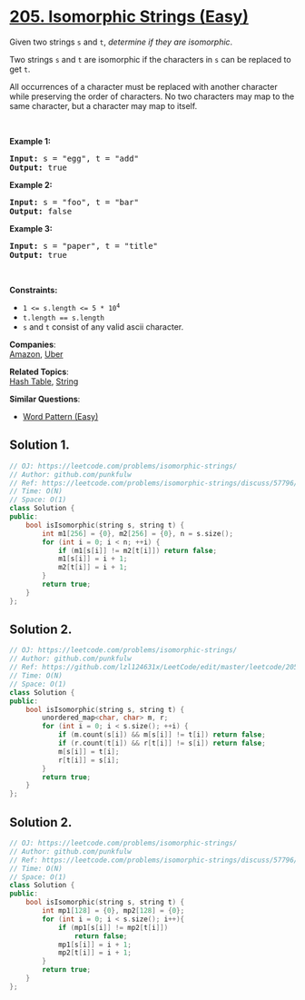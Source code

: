 # [205. Isomorphic Strings (Easy)](https://leetcode.com/problems/isomorphic-strings/)

<p>Given two strings <code>s</code> and <code>t</code>, <em>determine if they are isomorphic</em>.</p>

<p>Two strings <code>s</code> and <code>t</code> are isomorphic if the characters in <code>s</code> can be replaced to get <code>t</code>.</p>

<p>All occurrences of a character must be replaced with another character while preserving the order of characters. No two characters may map to the same character, but a character may map to itself.</p>

<p>&nbsp;</p>
<p><strong>Example 1:</strong></p>
<pre><strong>Input:</strong> s = "egg", t = "add"
<strong>Output:</strong> true
</pre><p><strong>Example 2:</strong></p>
<pre><strong>Input:</strong> s = "foo", t = "bar"
<strong>Output:</strong> false
</pre><p><strong>Example 3:</strong></p>
<pre><strong>Input:</strong> s = "paper", t = "title"
<strong>Output:</strong> true
</pre>
<p>&nbsp;</p>
<p><strong>Constraints:</strong></p>

<ul>
	<li><code>1 &lt;= s.length &lt;= 5 * 10<sup>4</sup></code></li>
	<li><code>t.length == s.length</code></li>
	<li><code>s</code> and <code>t</code> consist of any valid ascii character.</li>
</ul>


**Companies**:  
[Amazon](https://leetcode.com/company/amazon), [Uber](https://leetcode.com/company/uber)

**Related Topics**:  
[Hash Table](https://leetcode.com/tag/hash-table/), [String](https://leetcode.com/tag/string/)

**Similar Questions**:
* [Word Pattern (Easy)](https://leetcode.com/problems/word-pattern/)

## Solution 1.

```cpp
// OJ: https://leetcode.com/problems/isomorphic-strings/
// Author: github.com/punkfulw
// Ref: https://leetcode.com/problems/isomorphic-strings/discuss/57796/My-6-lines-solution
// Time: O(N)
// Space: O(1)
class Solution {
public:
    bool isIsomorphic(string s, string t) {
        int m1[256] = {0}, m2[256] = {0}, n = s.size();
        for (int i = 0; i < n; ++i) {
            if (m1[s[i]] != m2[t[i]]) return false;
            m1[s[i]] = i + 1;
            m2[t[i]] = i + 1;
        }
        return true;
    }
};
```


## Solution 2.

```cpp
// OJ: https://leetcode.com/problems/isomorphic-strings/
// Author: github.com/punkfulw
// Ref: https://github.com/lzl124631x/LeetCode/edit/master/leetcode/205.%20Isomorphic%20Strings/README.md
// Time: O(N)
// Space: O(1)
class Solution {
public:
    bool isIsomorphic(string s, string t) {
        unordered_map<char, char> m, r;
        for (int i = 0; i < s.size(); ++i) {
            if (m.count(s[i]) && m[s[i]] != t[i]) return false;
            if (r.count(t[i]) && r[t[i]] != s[i]) return false;
            m[s[i]] = t[i];
            r[t[i]] = s[i];
        }
        return true;
    }
};
```

## Solution 2.

```cpp
// OJ: https://leetcode.com/problems/isomorphic-strings/
// Author: github.com/punkfulw
// Ref: https://leetcode.com/problems/isomorphic-strings/discuss/57796/My-6-lines-solution
// Time: O(N)
// Space: O(1)
class Solution {
public:
    bool isIsomorphic(string s, string t) {
        int mp1[128] = {0}, mp2[128] = {0};
        for (int i = 0; i < s.size(); i++){
            if (mp1[s[i]] != mp2[t[i]])
                return false;
            mp1[s[i]] = i + 1;
            mp2[t[i]] = i + 1;
        }
        return true;
    }
};
```
